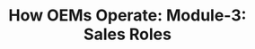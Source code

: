 ---
highlight: "false" 
title: "How OEMs Operate: Module-3: Sales Roles"
description: "The forward-facing part of product companies is in their sales organization. The OEM’s salespeople approach all parts of your IT organization to explain their value proposition for their products. They are also instrumental in approaching your acquisition personnel on how to purchase their products. .gov/.mil audience only"
url-link: "https://community.max.gov/download/attachments/2403246889/Module-3--%20IBT_OEM%20Operations_%20Sales%20Roles.pdf?api=v2"
type: "PDF"
gov-only: "true"
is-external: "false"
publication-date: "July 01, 2023"
reading-time: "5"
resource-type: "Guidance"
filter: "acquisition-best-practices"
audience: "contracts-acquisitions"
branded-offerings: "it-buyers-training-support "
---